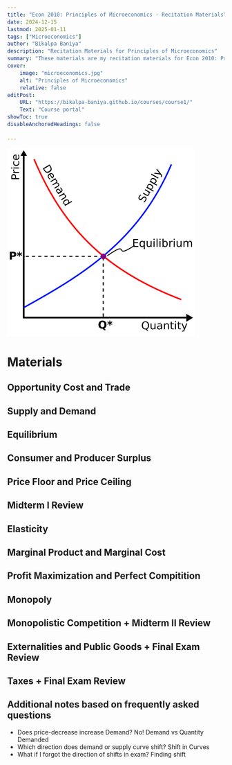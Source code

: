 ```yaml
---
title: "Econ 2010: Principles of Microeconomics - Recitation Materials"
date: 2024-12-15
lastmod: 2025-01-11
tags: ["Microeconomics"]
author: "Bikalpa Baniya"
description: "Recitation Materials for Principles of Microeconomics" 
summary: "These materials are my recitation materials for Econ 2010: Principles of Microeconomics" 
cover:
    image: "microeconomics.jpg"
    alt: "Principles of Microeconomics"
    relative: false
editPost:
    URL: "https://bikalpa-baniya.github.io/courses/course1/"
    Text: "Course portal"
showToc: true
disableAnchoredHeadings: false

---
```

  ![](Supply-demand-equilibrium.svg)

# Materials 

##   Opportunity Cost and Trade
##    Supply and Demand
##   Equilibrium
##   Consumer and Producer Surplus
##    Price Floor and Price Ceiling
##   Midterm I Review
##     Elasticity
##  Marginal Product and Marginal Cost
##    Profit Maximization and Perfect Compitition
##     Monopoly
##   Monopolistic Competition + Midterm II Review
##   Externalities and Public Goods + Final Exam Review
##    Taxes + Final Exam Review



 


## Additional notes based on frequently asked questions
-   Does price-decrease increase Demand? No! Demand vs Quantity Demanded 
-   Which direction does demand or supply curve shift? Shift in Curves 
-   What if I forgot the direction of shifts in exam? Finding shift 





